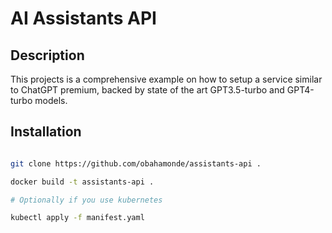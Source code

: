 # AI Assistants API

## Description

This projects is a comprehensive example on how to setup a service similar to ChatGPT premium, backed by state of the art GPT3.5-turbo and GPT4-turbo models.

## Installation

```bash

git clone https://github.com/obahamonde/assistants-api .

docker build -t assistants-api .

# Optionally if you use kubernetes

kubectl apply -f manifest.yaml

```

